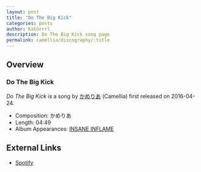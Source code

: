 ```yaml
---
layout: post
title: "Do The Big Kick"
categories: posts
author: KatGrrrl
description: Do The Big Kick song page
permalink: camellia/discography/:title
---
```


## Overview

### Do The Big Kick

*Do The Big Kick* is a song by [かめりあ](/camellia) (Camellia) first released on 2016-04-24.

* Composition: かめりあ
* Length: 04:49
* Album Appearances: [INSANE INFLAME](<{% link postsInclude/_posts/camellia/albums/INSANE-INFLAME/2023-12-18-INSANE-INFLAME.md %}>)

## External Links

* [Spotify](https://open.spotify.com/track/2tN3vOAJoOYygsz6jN6TCp?si=7908531d489f440b)
